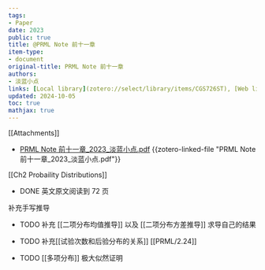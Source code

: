 ```yaml
---
tags:
- Paper
date: 2023
public: true
title: @PRML Note 前十一章
item-type:
- document
original-title: PRML Note 前十一章
authors:
- 淡蓝小点
links: [Local library](zotero://select/library/items/CGS726ST), [Web library](https://www.zotero.org/users/4911197/items/CGS726ST)
updated: 2024-10-05
toc: true
mathjax: true
---
```


[[Attachments]]

  + [PRML Note 前十一章_2023_淡蓝小点.pdf](zotero://select/library/items/FHW59SHM) {{zotero-linked-file "PRML Note 前十一章_2023_淡蓝小点.pdf"}}



[[Ch2 Probaility Distributions]]

  + DONE 英文原文阅读到 72 页

补充手写推导

  + TODO 补充 [[二项分布均值推导]] 以及 [[二项分布方差推导]] 求导自己的结果

  + TODO 补充[[试验次数和后验分布的关系]] [[PRML/2.24]]

  + TODO [[多项分布]] 极大似然证明


